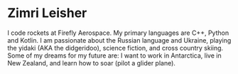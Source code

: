 # Zimri Leisher
I code rockets at Firefly Aerospace. My primary languages are C++, Python and Kotlin.
I am passionate about the Russian language and Ukraine, playing the yidaki (AKA the didgeridoo), science fiction, and cross country skiing. Some of my dreams for my future are: I want to work in Antarctica, live in New Zealand, and learn how to soar (pilot a glider plane).
